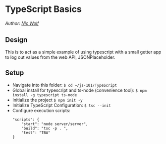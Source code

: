 # TypeScript Basics
###### Author: [Nic Wolf](https://github.com/Nic-Wolf)

## Design
This is to act as a simple example of using typescript with a small getter app to log out values from the web API, JSONPlaceholder. 

## Setup
* Navigate into this folder: `$ cd ~/js-101/TypeScript`
* Global install for typescript and ts-node (convenience tool): `$ npm install -g typescript ts-node`
* Initialize the project `$ npm init -y`
* Initialize TypeScript Configuration: `$ tsc --init`
* Configure execution scripts:
    ```
    "scripts": {
        "start": "node server/server",
        "build": "tsc -p . ",
        "test": "TBA"
    }